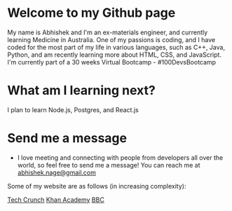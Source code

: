 # Welcome to my Github page

My name is Abhishek and I'm an ex-materials engineer, and currently learning Medicine in Australia. One of my passions is coding, and I have coded for the most part of my life in various languages, such as C++, Java, Python, and am recently learning more about HTML, CSS, and JavaScript.
I'm currently part of a 30 weeks Virtual Bootcamp - #100DevsBootcamp


# What am I learning next?
I plan to learn Node.js, Postgres, and React.js

# Send me a message
- I love meeting and connecting with people from developers all over the world, so feel free to send me a message! You can reach me at abhishek.nage@gmail.com


Some of my website are as follows (in increasing complexity):

[Tech Crunch](https://htmlpreview.github.io/?https://github.com/abhisheknage/Web-Development/blob/main/01_Layout_Assignments/01_TechCrunch/index.html)
[Khan Academy](https://htmlpreview.github.io/?https://github.com/abhisheknage/Web-Development/blob/main/01_Layout_Assignments/02_KhanAcademy/index.html)
[BBC](https://htmlpreview.github.io/?https://github.com/abhisheknage/Web-Development/blob/main/01_Layout_Assignments/03_BBC/index.html)
